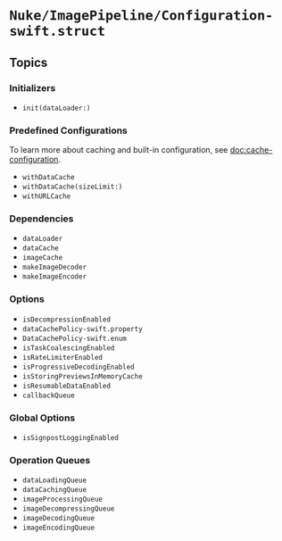 # ``Nuke/ImagePipeline/Configuration-swift.struct``

## Topics

### Initializers

- ``init(dataLoader:)``

### Predefined Configurations

To learn more about caching and built-in configuration, see <doc:cache-configuration>.

- ``withDataCache``
- ``withDataCache(sizeLimit:)``
- ``withURLCache``

### Dependencies

- ``dataLoader``
- ``dataCache``
- ``imageCache``
- ``makeImageDecoder``
- ``makeImageEncoder``

### Options

- ``isDecompressionEnabled``
- ``dataCachePolicy-swift.property``
- ``DataCachePolicy-swift.enum``
- ``isTaskCoalescingEnabled``
- ``isRateLimiterEnabled``
- ``isProgressiveDecodingEnabled``
- ``isStoringPreviewsInMemoryCache``
- ``isResumableDataEnabled``
- ``callbackQueue``

### Global Options

- ``isSignpostLoggingEnabled``

### Operation Queues

- ``dataLoadingQueue``
- ``dataCachingQueue``
- ``imageProcessingQueue``
- ``imageDecompressingQueue``
- ``imageDecodingQueue``
- ``imageEncodingQueue``
